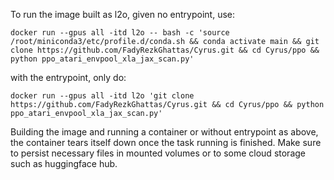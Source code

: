 To run the image built as l2o, given no entrypoint, use:

```
docker run --gpus all -itd l2o -- bash -c 'source /root/miniconda3/etc/profile.d/conda.sh && conda activate main && git clone https://github.com/FadyRezkGhattas/Cyrus.git && cd Cyrus/ppo && python ppo_atari_envpool_xla_jax_scan.py'
```

with the entrypoint, only do:
```
docker run --gpus all -itd l2o 'git clone https://github.com/FadyRezkGhattas/Cyrus.git && cd Cyrus/ppo && python ppo_atari_envpool_xla_jax_scan.py' 
```

Building the image and running a container or without entrypoint as above, the container tears itself down once the task running is finished. Make sure to persist necessary files in mounted volumes or to some cloud storage such as huggingface hub.